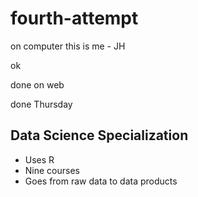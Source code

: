 fourth-attempt
==============

on computer
this is me - JH

ok

done on web

done Thursday

## Data Science Specialization

* Uses R
* Nine courses
* Goes from raw data to data products
